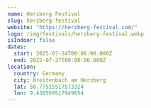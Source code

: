 ```yaml
---
name: Herzberg Festival
slug: herzberg-festival
website: "https://herzberg-festival.com/"
logo: /img/festivals/herzberg-festival.webp
isIndoor: false
dates:
  start: 2025-07-24T00:00:00.000Z
  end: 2025-07-27T00:00:00.000Z
location:
  country: Germany
  city: Breitenbach am Herzberg
  lat: 50.77515517573324
  lon: 9.438569517949654
---
```

